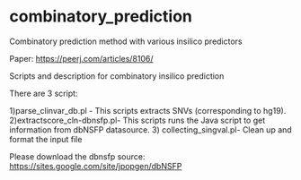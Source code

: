 # combinatory_prediction
Combinatory prediction method with various insilico predictors


Paper: https://peerj.com/articles/8106/

Scripts and description for combinatory insilico prediction 


There are 3 script:

1)parse_clinvar_db.pl - This scripts extracts SNVs (corresponding to hg19).
2)extractscore_cln-dbnsfp.pl- This scripts runs the Java script to get information from dbNSFP datasource.
3) collecting_singval.pl- Clean up and format the input file


Please download the dbnsfp source: https://sites.google.com/site/jpopgen/dbNSFP

